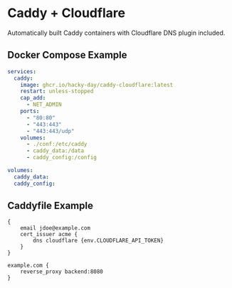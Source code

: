 # Caddy + Cloudflare

Automatically built Caddy containers with Cloudflare DNS plugin included.

## Docker Compose Example

```yaml
services:
  caddy:
    image: ghcr.io/hacky-day/caddy-cloudflare:latest
    restart: unless-stopped
    cap_add:
      - NET_ADMIN
    ports:
      - "80:80"
      - "443:443"
      - "443:443/udp"
    volumes:
      - ./conf:/etc/caddy
      - caddy_data:/data
      - caddy_config:/config

volumes:
  caddy_data:
  caddy_config:
```

## Caddyfile Example

```json5
{
    email jdoe@example.com
    cert_issuer acme {
        dns cloudflare {env.CLOUDFLARE_API_TOKEN}
    }
}

example.com {
    reverse_proxy backend:8080
}
```
